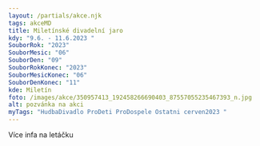 ```yaml
---
layout: /partials/akce.njk
tags: akceMD
title: Miletínské divadelní jaro
kdy: "9.6. - 11.6.2023 "
SouborRok: "2023"
SouborMesic: "06"
SouborDen: "09"
SouborRokKonec: "2023"
SouborMesicKonec: "06"
SouborDenKonec: "11"
kde: Miletín
foto: /images/akce/350957413_192458266690403_87557055235467393_n.jpg
alt: pozvánka na akci
myTags: "HudbaDivadlo ProDeti ProDospele Ostatni cerven2023 "
---
```

V﻿íce infa na letáčku